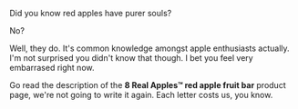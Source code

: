Did you know red apples have purer souls?

No?

Well, they do. It's common knowledge amongst apple enthusiasts actually.
I'm not surprised you didn't know that though.
I bet you feel very embarrased right now.

Go read the description of the **8 Real Apples™ red apple fruit bar**
product page, we're not going to write it again. Each letter
costs us, you know.